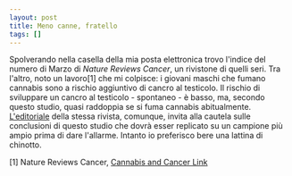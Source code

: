 ```yaml
---
layout: post
title: Meno canne, fratello
tags: []
---
```


Spolverando nella casella della mia posta elettronica trovo l'indice del numero di Marzo di *Nature Reviews Cancer*, un rivistone di quelli seri. Tra l'altro, noto un lavoro[1] che mi colpisce: i giovani maschi che fumano cannabis sono a rischio aggiuntivo di cancro al testicolo. Il rischio di sviluppare un cancro al testicolo - spontaneo - è basso, ma, secondo questo studio, quasi raddoppia se si fuma cannabis abitualmente. [L'editoriale](http://www.nature.com/nrc/journal/v9/n3/full/nrc2617.html) della stessa rivista, comunque, invita alla cautela sulle conclusioni di questo studio che dovrà esser replicato su un campione più ampio prima di dare l'allarme. Intanto io preferisco bere una lattina di chinotto.

[1] Nature Reviews Cancer, [Cannabis and Cancer Link](http://dx.doi.org/doi:10.1038/nrc2617)
